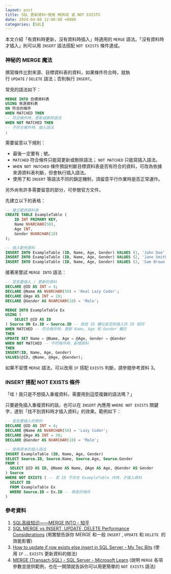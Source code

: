 ```yaml
---
layout: post
title: SQL 更新資料─使用 MERGE 或 NOT EXISTS
date: 2024-04-08 12:00:00 +0800
categories: [SQL]
--- 
```


本文介紹「有資料時更新，沒有資料時插入」時適用的 `MERGE` 語法。「沒有資料時才插入」則可以用 `INSERT` 語法搭配 `NOT EXISTS` 條件達成。

### 神秘的 MERGE 魔法

撰寫條件比對來源、目標資料表的資料，如果條件符合時，就執行 `UPDATE` / `DELETE` 語法；否則執行 `INSERT`。

常見的語法如下：

```sql
MERGE INTO 目標資料表
USING 來源資料表
ON 符合的條件
WHEN MATCHED THEN 
-- 符合條件時，更新或刪除語法
WHEN NOT MATCHED THEN 
-- 不符合條件時，插入語法
;
```

需要留意以下規則：

- 最後一定要有 ; 號。
- `MATCHED` 符合條件只能寫更新或刪除語法； `NOT MATCHED` 只能寫插入語法。
- `WHEN NOT MATCHED` 條件預設判斷目標資料表是否有符合的資料，可改為依據來源資料表判斷，但會執行插入語法。
- 使用了和 `INSERT` 等語法不同的鎖定機制，須留意平行作業時是否正常運作。

另外尚有許多需要留意的部分，可參閱官方文件。

先建立以下的表格：

```sql
-- 建立範例資料表
CREATE TABLE ExampleTable (
    ID INT PRIMARY KEY,
    Name NVARCHAR(50),
    Age INT,
    Gender NVARCHAR(10)
);

-- 插入範例資料
INSERT INTO ExampleTable (ID, Name, Age, Gender) VALUES (1, 'John Doe', 30, 'Male');
INSERT INTO ExampleTable (ID, Name, Age, Gender) VALUES (2, 'Jane Smith', 25, 'Female');
INSERT INTO ExampleTable (ID, Name, Age, Gender) VALUES (3, 'Sam Brown', 40, 'Male');
```

接著來嘗試 `MERGE INTO` 語法：

```sql
-- 宣告要插入 / 更新的資料
DECLARE @ID AS INT = 4;
DECLARE @Name AS NVARCHAR(50) = 'Real Lazy Coder';
DECLARE @Age AS INT = 20;
DECLARE @Gender AS NVARCHAR(10) = 'Male';

MERGE INTO ExampleTable Ex
USING (
    SELECT @ID AS ID
) Source ON Ex.ID = Source.ID -- 檢查 ID 欄位是否和插入的 ID 相同
WHEN MATCHED -- 符合條件時，更新 Name, Age 和 Gender 欄位
THEN
UPDATE SET Name = @Name, Age = @Age, Gender = @Gender
WHEN NOT MATCHED -- 不符條件時，新增資料
THEN
INSERT(ID, Name, Age, Gender)
VALUES(@ID, @Name, @Age, @Gender);
```

如果不習慣 `MERGE` 語法，可以改用 `IF` 搭配 `EXISTS` 判斷，請參閱參考資料 3。

### INSERT 搭配 NOT EXISTS 條件

「哇！我只是不想插入重複資料，需要用到這麼複雜的語法嗎？」

只要避免插入重複資料的話，也可以在 `INSERT` 內應用 `WHERE NOT EXISTS` 關鍵字，達到「找不到資料時才插入資料」的效果。範例如下：

```sql
-- 宣告要插入的資料
DECLARE @ID AS INT = 4;
DECLARE @Name AS NVARCHAR(50) = 'Lazy Coder';
DECLARE @Age AS INT = 30;
DECLARE @Gender AS NVARCHAR(10) = 'Male';

-- 使用原本的插入語法
INSERT ExampleTable (ID, Name, Age, Gender)
SELECT Source.ID, Source.Name, Source.Age, Source.Gender
FROM (
  SELECT @ID AS ID, @Name AS Name, @Age AS Age, @Gender AS Gender
) Source 
WHERE NOT EXISTS ( -- 若 ID 不存在 ExampleTable 內時，才插入資料
  SELECT ID
  FROM ExampleTable Ex
  WHERE Source.ID = Ex.ID -- 檢查的條件
) 
```

### 參考資料

1. [SQL高级知识——MERGE INTO - 知乎](https://zhuanlan.zhihu.com/p/69776710)
2. [SQL MERGE vs INSERT, UPDATE, DELETE Performance Considerations](https://www.mssqltips.com/sqlservertip/7590/sql-merge-performance-vs-insert-update-delete/) (用實驗告訴你 MERGE 和一般 `INSERT` , `UPDATE` 和 `DELETE`  的效能影響)
3. [How to update if row exists else insert in SQL Server - My Tec Bits](https://www.mytecbits.com/microsoft/sql-server/update-if-row-exists-else-insert) (使用 `IF` ... `EXISTS` 更新資料的做法)
4. [MERGE (Transact-SQL) - SQL Server - Microsoft Learn](https://learn.microsoft.com/en-us/sql/t-sql/statements/merge-transact-sql?view=sql-server-ver16) (說明 `MERGE` 各項參數並提供範例，也在一開頭就告訴你可以用更簡單的 `NOT EXISTS` 語法)
